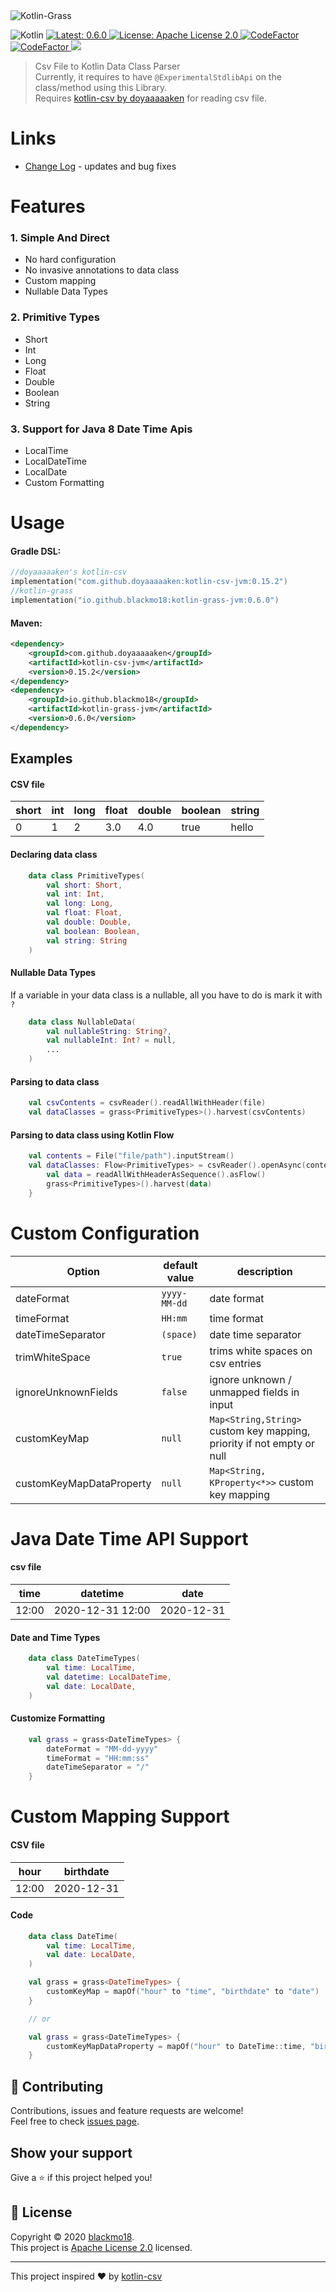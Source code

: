 <img src="./logo.png" alt="Kotlin-Grass"/>
<p>
  <img alt="Kotlin" src="https://img.shields.io/badge/kotlin-1.4.32-teal.svg?logo=kotlin" />
  <a href="https://repo1.maven.org/maven2/io/github/blackmo18/kotlin-grass-jvm/0.6.0"/>
    <img alt="Latest: 0.6.0" src="https://img.shields.io/badge/Latest-0.6.0-blue.svg" target="_blank" />
    </a>
  <a href="https://github.com/blackmo18/kotlin-grass/blob/master/LICENSE">
    <img alt="License: Apache License 2.0" src="https://img.shields.io/badge/License-Apache License 2.0-orange.svg" target="_blank" />
  </a>
  <a href="https://github.com/blackmo18/kotlin-grass/workflows/build/badge.svg?branch=master">
    <img src="https://github.com/blackmo18/kotlin-grass/workflows/build/badge.svg?branch=master" alt="CodeFactor" />
  </a>
  <a href="https://www.codefactor.io/repository/github/blackmo18/kotlin-grass">
    <img src="https://www.codefactor.io/repository/github/blackmo18/kotlin-grass/badge" alt="CodeFactor" />
  </a>
  <a href="https://codecov.io/gh/blackmo18/kotlin-grass">
    <img src="https://codecov.io/gh/blackmo18/kotlin-grass/branch/master/graph/badge.svg" />
  </a>
</p>

>Csv File to Kotlin  Data Class Parser<br />
>Currently, it requires to have  `@ExperimentalStdlibApi` on the class/method  using  this Library.<br />
>Requires [kotlin-csv by doyaaaaaken](https://github.com/doyaaaaaken/kotlin-csv/) for reading csv file.<br />

# Links
* [Change Log](https://github.com/blackmo18/kotlin-grass/blob/master/docs/ChangeLog.MD) - updates and bug fixes

# Features

### 1. Simple And Direct
  * No hard configuration
  * No invasive annotations to data class
  * Custom mapping
  * Nullable Data Types
### 2. Primitive Types
  * Short
  * Int
  * Long
  * Float
  * Double
  * Boolean
  * String
### 3. Support for Java 8 Date Time Apis
  * LocalTime
  * LocalDateTime
  * LocalDate
  * Custom Formatting


# Usage
#### Gradle DSL:
```kotlin
//doyaaaaaken's kotlin-csv
implementation("com.github.doyaaaaaken:kotlin-csv-jvm:0.15.2")
//kotlin-grass
implementation("io.github.blackmo18:kotlin-grass-jvm:0.6.0")
```

#### Maven:
```xml
<dependency>
    <groupId>com.github.doyaaaaaken</groupId>
    <artifactId>kotlin-csv-jvm</artifactId>
    <version>0.15.2</version>
</dependency>
<dependency>
    <groupId>io.github.blackmo18</groupId>
    <artifactId>kotlin-grass-jvm</artifactId>
    <version>0.6.0</version>
</dependency>
```

## Examples
#### CSV file
|short|int|long|float|double|boolean|string
|---------------|---------------|---------------|---------------|---------------|---------------|---------------|
|0|1|2|3.0|4.0|true|hello|
#### Declaring data class
```kotlin
    data class PrimitiveTypes(
        val short: Short,
        val int: Int,
        val long: Long,
        val float: Float,
        val double: Double,
        val boolean: Boolean,
        val string: String
    )
```

#### Nullable Data Types
If a variable in your data class is a nullable, all you have to do is mark it with  `?`
```kotlin
    data class NullableData(
        val nullableString: String?,
        val nullableInt: Int? = null,
        ...
    )
```

#### Parsing  to data class
```kotlin
    val csvContents = csvReader().readAllWithHeader(file)
    val dataClasses = grass<PrimitiveTypes>().harvest(csvContents)
```

#### Parsing  to data class using Kotlin Flow
```kotlin
    val contents = File("file/path").inputStream()
    val dataClasses: Flow<PrimitiveTypes> = csvReader().openAsync(contents) {
        val data = readAllWithHeaderAsSequence().asFlow()
        grass<PrimitiveTypes>().harvest(data)
    }
```

# Custom Configuration
| Option | default value | description                         |
|------------|---------------|-------------------------------------|
| dateFormat |`yyyy-MM-dd`| date format |
| timeFormat | `HH:mm` | time format |
| dateTimeSeparator | `(space)` | date time separator |
| trimWhiteSpace | `true` | trims white spaces on csv entries |
| ignoreUnknownFields | `false` | ignore unknown / unmapped fields in input |
| customKeyMap | `null` |`Map<String,String>` custom key mapping, priority if not empty or null  |
| customKeyMapDataProperty | `null` |`Map<String, KProperty<*>>` custom key mapping  |

# Java Date Time API Support
#### csv file
|time|datetime|date
|---------------|---------------|---------------|
|12:00|2020-12-31 12:00|2020-12-31|
#### Date and Time Types
```kotlin
    data class DateTimeTypes(
        val time: LocalTime,
        val datetime: LocalDateTime,
        val date: LocalDate,
    )
```

#### Customize Formatting
```kotlin
    val grass = grass<DateTimeTypes> {
        dateFormat = "MM-dd-yyyy"
        timeFormat = "HH:mm:ss"
        dateTimeSeparator = "/"
    }
```
# Custom Mapping Support
#### CSV file
|hour|birthdate|
|---------------|---------------|
|12:00|2020-12-31|

#### Code
```kotlin
    data class DateTime(
        val time: LocalTime,
        val date: LocalDate,
    )

    val grass = grass<DateTimeTypes> {
        customKeyMap = mapOf("hour" to "time", "birthdate" to "date")
    }

    // or

    val grass = grass<DateTimeTypes> {
        customKeyMapDataProperty = mapOf("hour" to DateTime::time, "birthdate" to DateTime::date)
    }
```

## 🤝 Contributing

Contributions, issues and feature requests are welcome!<br />
Feel free to check [issues page](https://github.com/blackmo18/kotlin-grass/issues).<br />

## Show your support

Give a ⭐️ if this project helped you!
## 📝 License
Copyright © 2020 [blackmo18](https://github.com/blackmo18). <br />
This project is [Apache License 2.0](https://github.com/blackmo18/kotlin-grass/blob/master/LICENSE) licensed.
***
This project inspired ❤️ by [kotlin-csv](https://github.com/doyaaaaaken/kotlin-csv)
